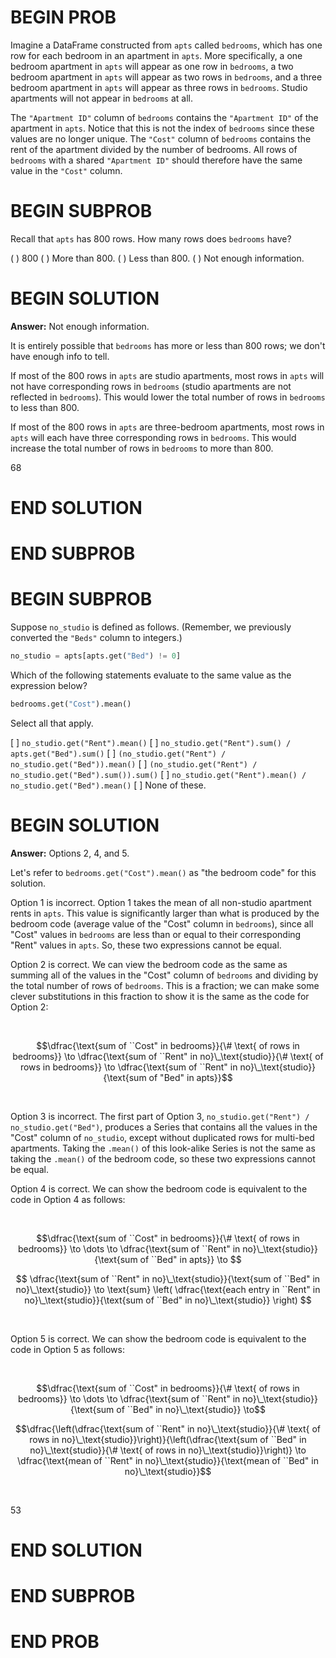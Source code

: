 # BEGIN PROB

Imagine a DataFrame constructed from `apts` called `bedrooms`, which has one row for each bedroom in an apartment in `apts`. More specifically, a one bedroom apartment in `apts` will appear as one row in `bedrooms`, a two bedroom apartment in `apts` will appear as two rows in `bedrooms`, and a three bedroom apartment in `apts` will appear as three rows in `bedrooms`. Studio apartments will not appear in `bedrooms` at all.

The `"Apartment ID"` column of `bedrooms` contains the `"Apartment ID"` of the apartment in `apts`. Notice that this is not the index of `bedrooms` since these values are no longer unique. The `"Cost"` column of `bedrooms` contains the rent of the apartment divided by the number of bedrooms. All rows of `bedrooms` with a shared `"Apartment ID"` should therefore have the same value in the `"Cost"` column.

# BEGIN SUBPROB

Recall that `apts` has 800 rows. How many rows does `bedrooms` have?

( ) 800
( ) More than 800.
( ) Less than 800.
( ) Not enough information.

# BEGIN SOLUTION

**Answer:** Not enough information.

It is entirely possible that `bedrooms` has more or less than 800 rows; we don't have enough info to tell.

If most of the 800 rows in `apts` are studio apartments, most rows in `apts` will not have corresponding rows in `bedrooms` (studio apartments are not reflected in `bedrooms`). This would lower the total number of rows in `bedrooms` to less than 800. 

If most of the 800 rows in `apts` are three-bedroom apartments, most rows in `apts` will each have three corresponding rows in `bedrooms`. This would increase the total number of rows in `bedrooms` to more than 800. 

<average>68</average>

# END SOLUTION

# END SUBPROB

# BEGIN SUBPROB

Suppose `no_studio` is defined as follows. (Remember, we previously converted the `"Beds"` column to integers.)

```py
no_studio = apts[apts.get("Bed") != 0]
```

Which of the following statements evaluate to the same value as the expression below?

```py
bedrooms.get("Cost").mean()
```

Select all that apply.

[ ] `no_studio.get("Rent").mean()`
[ ] `no_studio.get("Rent").sum() / apts.get("Bed").sum()`
[ ] `(no_studio.get("Rent") / no_studio.get("Bed")).mean()`
[ ] `(no_studio.get("Rent") / no_studio.get("Bed").sum()).sum()`
[ ] `no_studio.get("Rent").mean() / no_studio.get("Bed").mean()`
[ ] None of these.

# BEGIN SOLUTION

**Answer:** Options 2, 4, and 5.

Let's refer to `bedrooms.get("Cost").mean()` as "the bedroom code" for this solution.

Option 1 is incorrect. Option 1 takes the mean of all non-studio apartment rents in `apts`. This value is significantly larger than what is produced by the bedroom code (average value of the "Cost" column in `bedrooms`), since all "Cost" values in `bedrooms` are less than or equal to their corresponding "Rent" values in `apts`. So, these two expressions cannot be equal.

Option 2 is correct. We can view the bedroom code as the same as summing all of the values in the "Cost" column of `bedrooms` and dividing by the total number of rows of `bedrooms`. This is a fraction; we can make some clever substitutions in this fraction to show it is the same as the code for Option 2:

<br>

$$\dfrac{\text{sum of ``Cost" in bedrooms}}{\# \text{ of rows in bedrooms}} \to \dfrac{\text{sum of ``Rent" in no}\_\text{studio}}{\# \text{ of rows in bedrooms}} \to \dfrac{\text{sum of ``Rent" in no}\_\text{studio}}{\text{sum of "Bed" in apts}}$$

<br>

Option 3 is incorrect. The first part of Option 3, `no_studio.get("Rent") / no_studio.get("Bed")`, produces a Series that contains all the values in the "Cost" column of `no_studio`, except without duplicated rows for multi-bed apartments. Taking the `.mean()` of this look-alike Series is not the same as taking the `.mean()` of the bedroom code, so these two expressions cannot be equal.

Option 4 is correct. We can show the bedroom code is equivalent to the code in Option 4 as follows:

<br>

$$\dfrac{\text{sum of ``Cost" in bedrooms}}{\# \text{ of rows in bedrooms}} \to \dots \to \dfrac{\text{sum of ``Rent" in no}\_\text{studio}}{\text{sum of ``Bed" in apts}} \to $$

$$ \dfrac{\text{sum of ``Rent" in no}\_\text{studio}}{\text{sum of ``Bed" in no}\_\text{studio}} \to
\text{sum} \left( \dfrac{\text{each entry in ``Rent" in no}\_\text{studio}}{\text{sum of ``Bed" in no}\_\text{studio}} \right) $$

<br>

Option 5 is correct. We can show the bedroom code is equivalent to the code in Option 5 as follows:

<br>

$$\dfrac{\text{sum of ``Cost" in bedrooms}}{\# \text{ of rows in bedrooms}} \to \dots \to \dfrac{\text{sum of ``Rent" in no}\_\text{studio}}{\text{sum of ``Bed" in no}\_\text{studio}} \to$$

$$\dfrac{\left(\dfrac{\text{sum of ``Rent" in no}\_\text{studio}}{\# \text{ of rows in no}\_\text{studio}}\right)}{\left(\dfrac{\text{sum of ``Bed" in no}\_\text{studio}}{\# \text{ of rows in no}\_\text{studio}}\right)} \to \dfrac{\text{mean of ``Rent" in no}\_\text{studio}}{\text{mean of ``Bed" in no}\_\text{studio}}$$

<br>

<average>53</average>

# END SOLUTION

# END SUBPROB

# END PROB